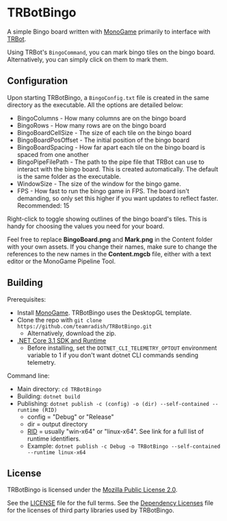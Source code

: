 # TRBotBingo
A simple Bingo board written with [MonoGame](https://github.com/MonoGame/MonoGame) primarily to interface with [TRBot](https://github.com/teamradish/TRTwitchPlaysBot). 

Using TRBot's `BingoCommand`, you can mark bingo tiles on the bingo board. Alternatively, you can simply click on them to mark them.

## Configuration
Upon starting TRBotBingo, a `BingoConfig.txt` file is created in the same directory as the executable. All the options are detailed below:

* BingoColumns - How many columns are on the bingo board
* BingoRows - How many rows are on the bingo board
* BingoBoardCellSize - The size of each tile on the bingo board
* BingoBoardPosOffset - The initial position of the bingo board
* BingoBoardSpacing - How far apart each tile on the bingo board is spaced from one another
* BingoPipeFilePath - The path to the pipe file that TRBot can use to interact with the bingo board. This is created automatically. The default is the same folder as the executable.
* WindowSize - The size of the window for the bingo game.
* FPS - How fast to run the bingo game in FPS. The board isn't demanding, so only set this higher if you want updates to reflect faster. Recommended: 15

Right-click to toggle showing outlines of the bingo board's tiles. This is handy for choosing the values you need for your board.

Feel free to replace **BingoBoard.png** and **Mark.png** in the Content folder with your own assets. If you change their names, make sure to change the references to the new names in the **Content.mgcb** file, either with a text editor or the MonoGame Pipeline Tool.

## Building
Prerequisites:
* Install [MonoGame](https://github.com/MonoGame/MonoGame). TRBotBingo uses the DesktopGL template.
* Clone the repo with `git clone https://github.com/teamradish/TRBotBingo.git`
  * Alternatively, download the zip.
* [.NET Core 3.1 SDK and Runtime](https://dotnet.microsoft.com/download/dotnet-core)
  * Before installing, set the `DOTNET_CLI_TELEMETRY_OPTOUT` environment variable to 1 if you don't want dotnet CLI commands sending telemetry.

Command line:
* Main directory: `cd TRBotBingo`
* Building: `dotnet build`
* Publishing: `dotnet publish -c (config) -o (dir) --self-contained --runtime (RID)`
  * config = "Debug" or "Release"
  * dir = output directory
  * [RID](https://github.com/dotnet/runtime/blob/master/src/libraries/pkg/Microsoft.NETCore.Platforms/runtime.json) = usually "win-x64" or "linux-x64". See link for a full list of runtime identifiers.
  * Example: `dotnet publish -c Debug -o TRBotBingo --self-contained --runtime linux-x64`

## License
TRBotBingo is licensed under the [Mozilla Public License 2.0](https://www.mozilla.org/en-US/MPL/2.0/).

See the [LICENSE](https://github.com/teamradish/TRBotBingo/blob/master/LICENSE) file for the full terms. See the [Dependency Licenses](https://github.com/teamradish/TRBotBingo/blob/master/Dependency%20Licenses) file for the licenses of third party libraries used by TRBotBingo.
